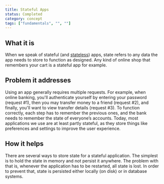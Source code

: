 ```yaml
---
title: Stateful Apps
status: Completed
category: concept
tags: ["fundamentals", "", ""]
---
```


## What it is

When we speak of stateful (and [stateless](/stateless_apps/)) apps, state refers to any data the app needs to store to function as designed. Any kind of online shop that remembers your cart is a stateful app for example. 

## Problem it addresses

Using an app generally requires multiple requests. For example, when online banking, you'll authenticate yourself by entering your password (request #1), then you may transfer money to a friend (request #2), and finally, you'll want to view transfer details (request #3). To function correctly, each step has to remember the previous ones, and the bank needs to remember the state of everyone’s accounts. Today, most applications we use are at least partly stateful, as they store things like preferences and settings to improve the user experience.

## How it helps

There are several ways to store state for a stateful application. The simplest is to hold the state in memory and not persist it anywhere. The problem with that is, whenever the application has to be restarted, all state is lost. In order to prevent that, state is persisted either locally (on disk) or in database systems. 
